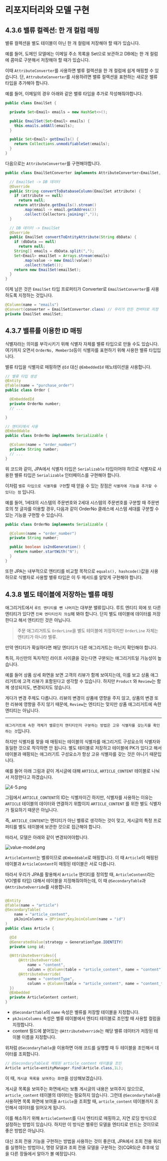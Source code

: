 # 리포지터리와 모델 구현

## 4.3.6 밸류 컬렉션: 한 개 컬럼 매핑

밸류 컬렉션을 별도 테이블이 아닌 한 개 컬럼에 저장해야 할 때가 있습니다.

예를 들어, 도메인 모델에는 이메일 주소 목록을 Set으로 보관하고 DB에는 한 개 컬럼에 콤마로 구분해서 저장해야 할 때가 있습니다.

이때 `AttributeConverter`를 사용하면 밸류 컬렉션을 한 개 컬럼에 쉽게 매핑할 수 있습니다. 단, `AttrubuteConverter`를 사용하려면 밸류 컬렉션을
표현하는 새로운 밸류 타입을 추가해야 합니다.

예를 들어, 이메일의 경우 아래와 같은 밸류 타입을 추가로 작성해줘야합니다.

```java
public class EmailSet {

  private Set<Email> emails = new HashSet<>();

  public EmailSet(Set<Email> emails) {
    this.emails.addAll(emails);
  }

  public Set<Email> getEmails() {
    return Collections.unmodifiableSet(emails);
  }
}
```

다음으로는 `AttributeConverter`를 구현해야합니다.

```java
public class EmailSetConverter implements AttributeConverter<EmailSet, String> {

  // EmailSet -> DB 데이터
  @Override
  public String convertToDatabaseColumn(EmailSet attribute) {
    if (attribute == null)
      return null;
    return attribute.getEmails().stream()
        .map(email -> email.getAddress())
        .collect(Collectors.joining(","));
  }

  // DB 데이터 -> EmailSet
  @Override
  public EmailSet convertToEntityAttribute(String dbData) {
    if (dbData == null)
      return null;
    String[] emails = dbData.split(",");
    Set<Email> emailSet = Arrays.stream(emails)
        .map(value -> new Email(value))
        .collect(toSet());
    return new EmailSet(emailSet);
  }
}
```

이제 남은 것은 `EmailSet` 타입 프로퍼티가 Converter로 `EmailSetConverter`를 사용하도록 지정하는 것입니다.

```java
@Column(name = "emails")
@Convert(converter = EmailSetConverter.class) // 우리가 만든 컨버터로 지정
private EmailSet emailSet;
```

## 4.3.7 밸류를 이용한 ID 매핑

식별자라는 의미를 부각시키기 위해 식별자 자체를 밸류 타입으로 만들 수도 있습니다. 여기까지 오면서 `OrderNo, MemberId`등이 식별자를 표현하기 위해 사용한 밸류
타입입니다.

밸류 타입을 식별자로 매핑하면 `@Id` 대신 `@EmbeddedId` 애노테이션을 사용합니다.

```java
// 밸류 타입 생성
@Entity
@Table(name = "purchase_order")
public class Order {

  @EmbeddedId
  private OrderNo number;
  // ...

}

// 엔티티에서 사용
@Embeddable
public class OrderNo implements Serializable {

  @Column(name = "order_number")
  private String number;
  // ...
}
```

위 코드와 같이, JPA에서 식별자 타입은 `Serializable` 타입이어야 하므로 식별자로 사용한 밸류 타입은 `Serializable` 인터페이스를 구현해야 합니다.

이처럼 `밸류 타입으로 식별자를 구현`할 때 얻을 수 있는 장점은 `식별자에 기능을 추가할 수 있다는 점` 입니다.

예를 들어, 1세대의 시스템의 주문번호와 2세대 시스템의 주문번호를 구분할 때 주문번호의 첫 글자를 이용할 경우, 다음과 같이 OrderNo 클래스에 시스템 세대를 구분할 수 있는
기능을 구현할 수 있습니다.

```java
public class OrderNo implements Serializable {

  @Column(name = "order_number")
  private String number;

  public boolean is2ndGeneration() {
    return number.startWith("N");
  }
}
```

또한 JPA는 내부적으로 엔티티를 비교할 목적으로 `equals(), hashcode()`값을 사용하므로 식별자로 사용할 밸류 타입은 이 두 메서드를 알맞게 구현해야 합니다.

## 4.3.8 별도 테이블에 저장하는 밸류 매핑

애그리거트에서 `루트 엔티티를 뺀 나머지`는 대부분 밸류입니다. 루트 엔티티 외에 또 다른 엔티티가 있다면 `진짜 엔티티인지 의심`해 봐야 합니다.
단지 별도 테이블에 데이터를 저장한다고 해서 엔티티인 것은 아닙니다.
> 주문 애그리거트도 `OrderLine`을 별도 테이블에 저장하지만 `OrderLine` 자체는 엔티티가 아니라 벨류.

만약 엔티티가 확실하다면 해당 엔티티가 다른 애그리거트는 아닌지 확인해야 합니다.

특히, 자신만의 독자적인 라이프 사이클을 갖는다면 구분되는 애그리거트일 가능성이 높습니다.

예를 들어 상품 상세 화면을 보면 고객의 리뷰가 함께 보여지는데, 이를 보고 상품 애그리거트에 고객 리뷰가 포함된다고 생각할 수 있습니다. 하지만 `Product`
와 `Review`는 함께 생성되지도, 변경되지도 않습니다.

게다가 변경 주체도 다릅니다. 리뷰의 변경이 상품에 영향을 주지 않고, 상품의 변경 또한 리뷰에 영향을 주지 않기 때문에, `Review`는 엔티티는 맞지만 상품 애그리거트에 속한
엔티티는 아닙니다.

---
`애그리거트에 속한 객체가 밸류인지 엔티티인지 구분하는 방법은 고유 식별자를 갖는지를 확인하는 것`입니다.

하지만 식별자를 찾을 때 매핑되는 테이블의 식별자를 애그리거트 구성요소의 식별자와 동일한 것으로 착각하면 안 됩니다. 별도 테이블로 저장하고 테이블에 PK가 있다고 해서 테이블과
매핑되는 애그러기트 구성요소가 항상 고유 식별자를 갖는 것은 아니기 때문입니다.

예를 들어 아래 그림과 같이 게시글에 대해 `ARTICLE`, `ARTICLE_CONTENT` 테이블로 나눠서 저장한다고 하겠습니다.

![4-5.png](image%2F4-5.png)

그림에서 `ARTICLE_CONTENT`의 ID는 식별자이긴 하지만, 식별자를 사용하는 이유는 `ARTICLE` 테이블의 데이터와 연결하기 위함이지 `ARTICLE_CONTENT`
를 위한 별도 식별자가 필요하기 때문은 아닙니다.

즉, `ARTICLE_CONTENT`는 엔티티가 아닌 벨류로 생각하는 것이 맞고, 게시글의 특정 프로퍼티를 별도 테이블에 보관한 것으로 접근해야 합니다.

따라서, 모델은 아래와 같이 변경되어야합니다.

![value-model.png](image%2Fvalue-model.png)

`ArticleContent`는 벨류이므로 `@Embeddable`로 매핑합니다. 이 때 `Article`이 매핑된 테이블과 `ArticleContent`이 매핑된 테이블은 서로 다릅니다.

따라서 우리가 JPA를 활용해서 `Article` 엔티티를 정의할 때, `ArticleContent`라는 VO(밸류 타입) 대해서 테이블을 지정해줘야하는데, 이 때 `@SecondaryTable`과 `@AttributeOverride`를 사용합니다.

```java

@Entity
@Table(name = "article")
@SecondaryTable(
    name = "article_content",
    pkJoinColumns = @PrimaryKeyJoinColumn(name = "id")
)
public class Article {

  @Id
  @GeneratedValue(strategy = GenerationType.IDENTITY)
  private Long id;

  @AttributeOverrides({
      @AttributeOverride(
          name = "content",
          column = @Column(table = "article_content", name = "content")),
      @AttributeOverride(
          name = "contentType",
          column = @Column(table = "article_content", name = "content_type")),
  })
  @Embedded
  private ArticleContent content;
}
```

- `@SecondartTable`의 `name` 속성은 벨류를 저장할 테이블을 지정합니다.
- `pkJoinColumns` 속성은 벨류 테이블에서 엔티티 테이블로 조인할 때 사용할 컬럼을 지정합니다.
- content 필드에 붙어있는 `@AttributeOverride`는 해당 밸류 데이터가 저장된 테이블 이름을 지정합니다.

위처럼 `@SecondaryTable`을 이용하면 아래 코드를 실행할 때 두 테이블을 조인해서 데이터를 조회합니다.

```java
// @SecondaryTable로 매핑된 article_content 테이블을 조인
Article article=entityManager.find(Article.class,1L);
```

이 때, `게시글 목록을 보여주는 화면`을 상상해보겠습니다.

게시글 목록을 보여주는 화면에서는 보통 게시글의 내용은 보여주지 않으므로, `article_content` 테이블의 데이터는 필요하지 않습니다. 그런데 `@SecondaryTable`을 사용하면 목록 화면에
보여줄 `Article`을 조회할 때, `article_content` 테이블까지 조인해서 데이터를 읽어오게 됩니다.

이를 해소하기 위해 `ArticleContent`를 다시 엔티티로 매핑하고, 지연 로딩 방식으로 설정하는 방법이 있습니다. 하지만 이 방식은 벨류인 모델을 엔티티로 만드는 것이므로 좋은 방법은 아닙니다.

대신 조회 전용 기능을 구현하는 방법을 사용하는 것이 좋은데, JPA에서 조회 전용 쿼리를 실행하는 방법이나, 명령 모델과 조회 전용 모델을 구분하는 것(CQRS)은 추후에 있을 다른 장들에서 알아가 볼 예정입니다.